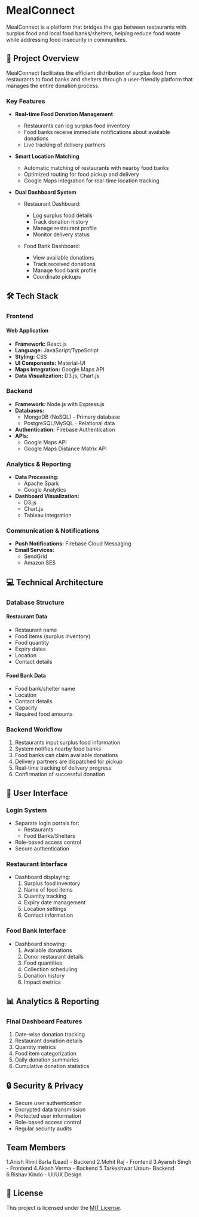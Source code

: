 # MealConnect

MealConnect is a platform that bridges the gap between restaurants with surplus food and local food banks/shelters, helping reduce food waste while addressing food insecurity in communities.

## 🎯 Project Overview

MealConnect facilitates the efficient distribution of surplus food from restaurants to food banks and shelters through a user-friendly platform that manages the entire donation process.

### Key Features

- **Real-time Food Donation Management**
  - Restaurants can log surplus food inventory
  - Food banks receive immediate notifications about available donations
  - Live tracking of delivery partners

- **Smart Location Matching**
  - Automatic matching of restaurants with nearby food banks
  - Optimized routing for food pickup and delivery
  - Google Maps integration for real-time location tracking

- **Dual Dashboard System**
  - Restaurant Dashboard:
    - Log surplus food details
    - Track donation history
    - Manage restaurant profile
    - Monitor delivery status
  
  - Food Bank Dashboard:
    - View available donations
    - Track received donations
    - Manage food bank profile
    - Coordinate pickups

## 🛠️ Tech Stack

### Frontend

#### Web Application 
- **Framework:** React.js
- **Language:** JavaScript/TypeScript
- **Styling:** CSS
- **UI Components:** Material-UI
- **Maps Integration:** Google Maps API
- **Data Visualization:** D3.js, Chart.js

### Backend

- **Framework:** Node.js with Express.js
- **Databases:**
  - MongoDB (NoSQL) - Primary database
  - PostgreSQL/MySQL - Relational data
- **Authentication:** Firebase Authentication
- **APIs:** 
  - Google Maps API
  - Google Maps Distance Matrix API

### Analytics & Reporting
- **Data Processing:**
  - Apache Spark
  - Google Analytics
- **Dashboard Visualization:**
  - D3.js
  - Chart.js
  - Tableau integration

### Communication & Notifications
- **Push Notifications:** Firebase Cloud Messaging
- **Email Services:** 
  - SendGrid
  - Amazon SES

## 💻 Technical Architecture

### Database Structure

#### Restaurant Data
- Restaurant name
- Food items (surplus inventory)
- Food quantity
- Expiry dates
- Location
- Contact details

#### Food Bank Data
- Food bank/shelter name
- Location
- Contact details
- Capacity
- Required food amounts

### Backend Workflow
1. Restaurants input surplus food information
2. System notifies nearby food banks
3. Food banks can claim available donations
4. Delivery partners are dispatched for pickup
5. Real-time tracking of delivery progress
6. Confirmation of successful donation

## 📱 User Interface

### Login System
- Separate login portals for:
  - Restaurants
  - Food Banks/Shelters
- Role-based access control
- Secure authentication

### Restaurant Interface
- Dashboard displaying:
  1. Surplus food inventory
  2. Name of food items
  3. Quantity tracking
  4. Expiry date management
  5. Location settings
  6. Contact information

### Food Bank Interface
- Dashboard showing:
  1. Available donations
  2. Donor restaurant details
  3. Food quantities
  4. Collection scheduling
  5. Donation history
  6. Impact metrics

## 📊 Analytics & Reporting

### Final Dashboard Features
1. Date-wise donation tracking
2. Restaurant donation details
3. Quantity metrics
4. Food item categorization
5. Daily donation summaries
6. Cumulative donation statistics

## 🔒 Security & Privacy

- Secure user authentication
- Encrypted data transmission
- Protected user information
- Role-based access control
- Regular security audits

## Team Members
1.Anish Rimil Barla (Lead) - Backend
2.Mohit Raj - Frontend
3.Ayansh Singh - Frontend
4.Akash Verma - Backend
5.Tarkeshwar Uraun- Backend
6.Rishav Kindo - UI/UX Design

## 📄 License

This project is licensed under the [MIT License](LICENSE).




